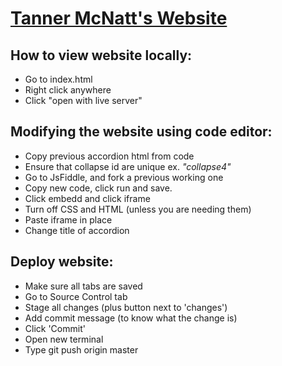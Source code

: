 
# [Tanner McNatt's Website](https://tannermcmanner.github.io/)

## How to view website locally:
- Go to index.html
- Right click anywhere
- Click "open with live server"

## Modifying the website using code editor:
- Copy previous accordion html from code
- Ensure that collapse id are unique ex. *"collapse4"*
- Go to JsFiddle, and fork a previous working one
- Copy new code, click run and save.
- Click embedd and click iframe
- Turn off CSS and HTML (unless you are needing them)
- Paste iframe in place
- Change title of accordion

## Deploy website:
- Make sure all tabs are saved
- Go to Source Control tab
- Stage all changes (plus button next to 'changes')
- Add commit message (to know what the change is)
- Click 'Commit'
- Open new terminal
- Type git push origin master
